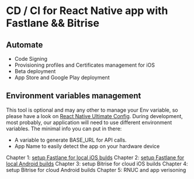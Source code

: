 # CD / CI for React Native app with Fastlane && Bitrise

## Automate

- Code Signing
- Provisioning profiles and Certificates management for iOS
- Beta deployment
- App Store and Google Play deployment

## Environment variables management

This tool is optional and may any other to manage your Env variable, so please have a look on [React Native Ultimate Config](https://github.com/maxkomarychev/react-native-ultimate-config).
During development, most probably, our application will need to use different environment variables. The minimal info you can put in there:

- A variable to generate BASE_URL for API calls.
- App Name to easily detect the app on your hardware device

Chapter 1: [setup Fastlane for local iOS bulds](ios/fastlane.md)
Chapter 2: [setup Fastlane for local Android builds](ios/fastlane.md)
Chapter 3: setup Bitrise for cloud iOS builds
Chapter 4: setup Bitrise for cloud Android builds
Chapter 5: RNUC and app verisoning
